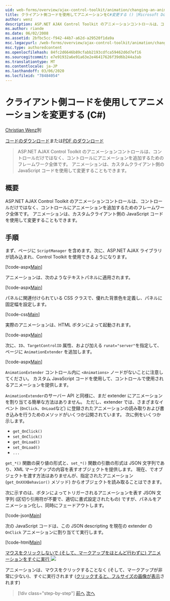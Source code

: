 ```yaml
---
uid: web-forms/overview/ajax-control-toolkit/animation/changing-an-animation-using-client-side-code-cs
title: クライアント側コードを使用してアニメーションをC#変更する () |Microsoft Docs
author: wenz
description: ASP.NET AJAX Control Toolkit のアニメーションコントロールは、コントロールだけではなく、コントロールにアニメーションを追加するためのフレームワーク全体です。 アニメーションは、
ms.author: riande
ms.date: 06/02/2008
ms.assetid: 2bfbc5cc-f942-44b7-a62d-a29520f1da9a
msc.legacyurl: /web-forms/overview/ajax-control-toolkit/animation/changing-an-animation-using-client-side-code-cs
msc.type: authoredcontent
ms.openlocfilehash: 84fc2d6646b89cfabb2193cdfca59462d6d7ef16
ms.sourcegitcommit: e7e91932a6e91a63e2e46417626f39d6b244a3ab
ms.translationtype: MT
ms.contentlocale: ja-JP
ms.lasthandoff: 03/06/2020
ms.locfileid: "78484054"
---
```

# <a name="changing-an-animation-using-client-side-code-c"></a>クライアント側コードを使用してアニメーションを変更する (C#)

[Christian Wenz](https://github.com/wenz)別

[コードのダウンロード](https://download.microsoft.com/download/f/9/a/f9a26acd-8df4-4484-8a18-199e4598f411/Animation11.cs.zip)または[PDF のダウンロード](https://download.microsoft.com/download/6/7/1/6718d452-ff89-4d3f-a90e-c74ec2d636a3/animation11CS.pdf)

> ASP.NET AJAX Control Toolkit のアニメーションコントロールは、コントロールだけではなく、コントロールにアニメーションを追加するためのフレームワーク全体です。 アニメーションは、カスタムクライアント側の JavaScript コードを使用して変更することもできます。

## <a name="overview"></a>概要

ASP.NET AJAX Control Toolkit のアニメーションコントロールは、コントロールだけではなく、コントロールにアニメーションを追加するためのフレームワーク全体です。 アニメーションは、カスタムクライアント側の JavaScript コードを使用して変更することもできます。

## <a name="steps"></a>手順

まず、ページに `ScriptManager` を含めます。次に、ASP.NET AJAX ライブラリが読み込まれ、Control Toolkit を使用できるようになります。

[!code-aspx[Main](changing-an-animation-using-client-side-code-cs/samples/sample1.aspx)]

アニメーションは、次のようなテキストパネルに適用されます。

[!code-aspx[Main](changing-an-animation-using-client-side-code-cs/samples/sample2.aspx)]

パネルに関連付けられている CSS クラスで、優れた背景色を定義し、パネルに固定幅を設定します。

[!code-css[Main](changing-an-animation-using-client-side-code-cs/samples/sample3.css)]

実際のアニメーションは、HTML ボタンによって起動されます。

[!code-aspx[Main](changing-an-animation-using-client-side-code-cs/samples/sample4.aspx)]

次に、`ID`、`TargetControlID` 属性、および加える `runat="server"`を指定して、ページに `AnimationExtender` を追加します。

[!code-aspx[Main](changing-an-animation-using-client-side-code-cs/samples/sample5.aspx)]

`AnimationExtender` コントロール内に `<Animations>` ノードがないことに注意してください。 カスタム JavaScript コードを使用して、コントロールで使用されるアニメーションを提供します。

`AnimationExtender`のサーバー API と同様に、まだ extender にアニメーションを割り当てる簡単な方法はありません。 ただし、extender では、さまざまなイベント (`OnClick`、`OnLoad`など) に登録されたアニメーションの読み取りおよび書き込みを行うためのメソッドがいくつか公開されています。 次に例をいくつか示します。

- `get_OnClick()`
- `set_OnClick()`
- `get_OnLoad()`
- `set_OnLoad()`
- `...`

`get_*()` 関数の戻り値の形式と、`set_*()` 関数の引数の形式は JSON 文字列であり、XML マークアップの内容を表すオブジェクトを提供します。 現在、でオブジェクトを渡す方法はありませんが、指定されたアニメーション (`get_OnXXXBehavior()` メソッド) からオブジェクトを読み取ることはできます。

次に示すのは、ボタンによってトリガーされるアニメーションを表す JSON 文字列 (区切り引用符が不要で、適切に書式設定されたもの) ですが、パネルをアニメーション化し、同時にフェードアウトします。

[!code-json[Main](changing-an-animation-using-client-side-code-cs/samples/sample6.json)]

次の JavaScript コードは、この JSON descripting を現在の extender の `OnClick` アニメーションに割り当てて実行します。

[!code-html[Main](changing-an-animation-using-client-side-code-cs/samples/sample7.html)]

[マウスをクリックしないで (そして、マークアップをほとんど行わずに) アニメーションをすぐに実行 ![](changing-an-animation-using-client-side-code-cs/_static/image2.png)](changing-an-animation-using-client-side-code-cs/_static/image1.png)

アニメーションは、マウスをクリックすることなく (そして、マークアップが非常に少ない)、すぐに実行されます ([クリックすると、フルサイズの画像が表示](changing-an-animation-using-client-side-code-cs/_static/image3.png)されます)

> [!div class="step-by-step"]
> [前へ](executing-animations-using-client-side-code-cs.md)
> [次へ](animating-an-updatepanel-control-cs.md)
